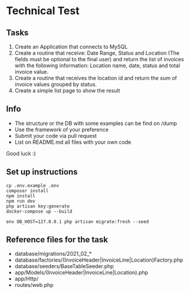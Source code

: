 # Technical Test

## Tasks
1. Create an Application that connects to MySQL
2. Create a routine that receive: Date Range, Status and Location (The fields must be optional to the final user) and return the list of invoices with the following information: Location name, date, status and total invoice value.
3. Create a routine that receives the location id and return the sum of invoice values grouped by status.
4. Create a simple list page to show the result

## Info
- The structure or the DB with some examples can be find on /dump
- Use the framework of your preference
- Submit your code via pull request
- List on README.md all files with your own code

Good luck :)


## Set up instructions
```
cp .env.example .env
composer install
npm install
npm run dev
php artisan key:generate
docker-compose up --build

env DB_HOST=127.0.0.1 php artisan migrate:fresh --seed
```

## Reference files for the task

* database/migrations/2021_02_*
* database/factories/(InvoiceHeader|InvoiceLine|Location)Factory.php
* database/seeders/BaseTableSeeder.php
* app/Models/(InvoiceHeader|InvoiceLine|Location).php
* app/Http/
* routes/web.php
